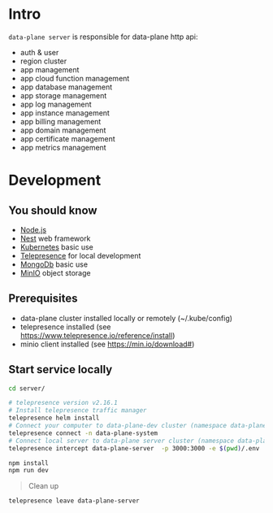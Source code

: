 # Intro

`data-plane server` is responsible for data-plane http api:

- auth & user
- region cluster
- app management
- app cloud function management
- app database management
- app storage management
- app log management
- app instance management
- app billing management
- app domain management
- app certificate management
- app metrics management

# Development

## You should know

- [Node.js](https://nodejs.org/en/docs)
- [Nest](https://github.com/nestjs/nest) web framework
- [Kubernetes](https://kubernetes.io) basic use
- [Telepresence](https://www.telepresence.io) for local development
- [MongoDb](https://docs.mongodb.com) basic use
- [MinIO](https://min.io) object storage

## Prerequisites

- data-plane cluster installed locally or remotely (~/.kube/config)
- telepresence installed (see <https://www.telepresence.io/reference/install>)
- minio client installed (see <https://min.io/download#>)

## Start service locally

```bash
cd server/

# telepresence version v2.16.1
# Install telepresence traffic manager 
telepresence helm install
# Connect your computer to data-plane-dev cluster (namespace data-plane-system)
telepresence connect -n data-plane-system
# Connect local server to data-plane server cluster (namespace data-plane-system)
telepresence intercept data-plane-server  -p 3000:3000 -e $(pwd)/.env

npm install
npm run dev
```

> Clean up

```bash
telepresence leave data-plane-server
```